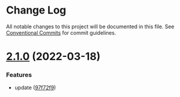 # Change Log

All notable changes to this project will be documented in this file.
See [Conventional Commits](https://conventionalcommits.org) for commit guidelines.

# [2.1.0](https://github.com/qianxi0410/eslint-config/compare/v2.0.1...v2.1.0) (2022-03-18)


### Features

* update ([97f72f9](https://github.com/qianxi0410/eslint-config/commit/97f72f98b248454c5921e69f281b6eea07d77f49))
